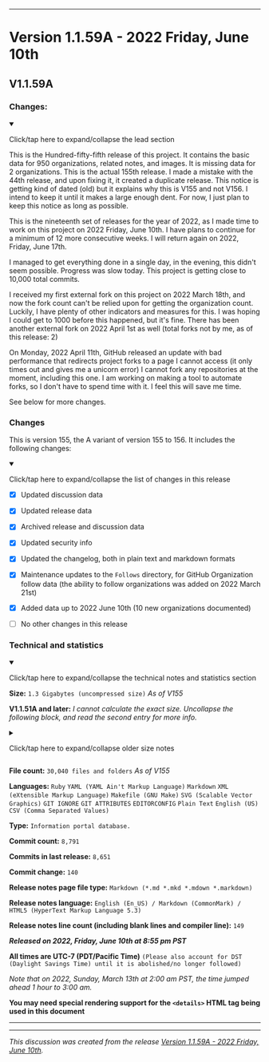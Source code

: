 
***

# Version 1.1.59A - 2022 Friday, June 10th

## V1.1.59A

### Changes:

<details open><summary><p lang="en">Click/tap here to expand/collapse the lead section</p></summary>

This is the Hundred-fifty-fifth release of this project. It contains the basic data for 950 organizations, related notes, and images. It is missing data for 2 organizations. This is the actual 155th release. I made a mistake with the 44th release, and upon fixing it, it created a duplicate release. This notice is getting kind of dated (old) but it explains why this is V155 and not V156. I intend to keep it until it makes a large enough dent. For now, I just plan to keep this notice as long as possible.

This is the nineteenth set of releases for the year of 2022, as I made time to work on this project on 2022 Friday, June 10th. I have plans to continue for a minimum of 12 more consecutive weeks. <!-- The number hasn't gone down, as more entries are still being added on an almost-daily basis. !--> I will return again on 2022, Friday, June 17th.

I managed to get everything done in a single day, in the evening, this didn't seem possible. Progress was slow today. This project is getting close to 10,000 total commits.

I received my first external fork on this project on 2022 March 18th, and now the fork count can't be relied upon for getting the organization count. Luckily, I have plenty of other indicators and measures for this. I was hoping I could get to 1000 before this happened, but it's fine. There has been another external fork on 2022 April 1st as well (total forks not by me, as of this release: 2)

On Monday, 2022 April 11th, GitHub released an update with bad performance that redirects project forks to a page I cannot access (it only times out and gives me a unicorn error) I cannot fork any repositories at the moment, including this one. I am working on making a tool to automate forks, so I don't have to spend time with it. I feel this will save me time. 

See below for more changes.

</details>

### Changes

This is version 155, the A variant of version 155 to 156. It includes the following changes:

<details open><summary><p>Click/tap here to expand/collapse the list of changes in this release</p></summary>

- [x] Updated discussion data

- [x] Updated release data

- [x] Archived release and discussion data

<!--
- [X] Archived 4 new issues
!-->

- [x] Updated security info

<!--
- [x] Updated the main `README.md` file
!-->

- [x] Updated the changelog, both in plain text and markdown formats

- [x] Maintenance updates to the `Follows` directory, for GitHub Organization follow data (the ability to follow organizations was added on 2022 March 21st)

<!--
- [x] Archived milestone data
!-->

<!--
- [x] Added template filling data to entries from 2021 September to 2021 December under `/OrganizationGraphics/`
!-->

<!--
- [x] Updated gem files
!-->

<!--
- [x] Updated the `.gitattributes` file
!-->

<!--
- [x] Added the `ACRONYMS.md` file to list acronyms used on this project
!-->

<!--
- [x] Deleted 4 `IGNORE.md` files
!-->

<!--
- [x] Deleted 3 `IGNORE.md` files
!-->

<!--
- [x] Began adding support for 2022 data
!-->

<!--
- [x] Updated Git navigation data
!-->

- [x] Added data up to 2022 June 10th (10 new organizations documented)

<!--
- [x] Added 4 image files to the GitHub Organization follows directory (follow and unfollow buttons, in light and dark modes)
!-->

- [ ] No other changes in this release

</details>

### Technical and statistics

<details open><summary><p lang="en">Click/tap here to expand/collapse the technical notes and statistics section</p></summary>

**Size:** `1.3 Gigabytes (uncompressed size)` _As of V155_

**V1.1.51A and later:** _I cannot calculate the exact size. Uncollapse the following block, and read the second entry for more info._

<details><summary><p lang="en">Click/tap here to expand/collapse older size notes</p></summary>

1. _Why is this release so much larger? **(V1.1.48A)** A large image file (8.137 megabytes) was used more than 2 times, and there was a significant increase in documentation, along with other large image files, and clones of the changelog and security log._

2. _I can no longer document the exact size of the project **(V1.1.51A)** the project has exceeded 1000 Megabytes in size, and I can't cover the size down to the exact megabyte anymore, as I don't have any Linux software to do this yet._

3. _The total size reached 1.1 gigabytes on V141_

4. _The total size reached 1.2 gigabytes on V149_

5. _The total size reached 1.3 gigabytes on V155_

</details>

**File count:** `30,040 files and folders` _As of V155_

**Languages:** `Ruby` `YAML (YAML Ain't Markup Language)` `Markdown` `XML (eXtensible Markup Language)` `Makefile (GNU Make)` `SVG (Scalable Vector Graphics)` `GIT IGNORE` `GIT ATTRIBUTES` `EDITORCONFIG` `Plain Text` `English (US)` `CSV (Comma Separated Values)`

**Type:** `Information portal database.`

**Commit count:** `8,791`

**Commits in last release:** `8,651`

**Commit change:** `140`

**Release notes page file type:** `Markdown (*.md *.mkd *.mdown *.markdown)`

**Release notes language:** `English (En_US) / Markdown (CommonMark) / HTML5 (HyperText Markup Language 5.3)`

**Release notes line count (including blank lines and compiler line):** `149`

***Released on 2022, Friday, June 10th at 8:55 pm PST***

**All times are UTC-7 (PDT/Pacific Time)** `(Please also account for DST (Daylight Savings Time) until it is abolished/no longer followed)`

_Note that on 2022, Sunday, March 13th at 2:00 am PST, the time jumped ahead 1 hour to 3:00 am._

**You may need special rendering support for the `<details>` HTML tag being used in this document**

</details>

***


<hr /><em>This discussion was created from the release <a href='https://github.com/seanpm2001/GitHub_Organization_Info/releases/tag/V1.1.59A'>Version 1.1.59A - 2022 Friday, June 10th</a>.</em>
